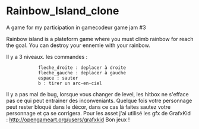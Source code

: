 # Rainbow_Island_clone
A game for my participation in gamecodeur game jam #3

Rainbow island is a plateform game where you must climb rainbow for reach the goal.
You can destroy your ennemie with your rainbow.

Il y a 3 niveaux. 
les commandes : 

                fleche_droite : deplacer à droite
                fleche_gauche : deplacer à gauche
                espace : sauter
                b : tirer un arc-en-ciel
      

      
 Il y a pas mal de bug, lorsque vous changer de level, les hitbox ne s'efface pas ce qui peut entrainer des inconveniants.
 Quelque fois votre personnage peut rester bloqué dans le décor, dans ce cas là faites sautez votre personnage et ça se corrigera.
 Pour les asset j'ai utilisé les gfx de GrafxKid : 
 http://opengameart.org/users/grafxkid
 Bon jeux !
